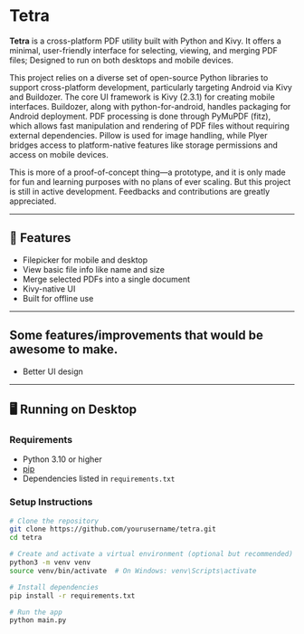 # Tetra

**Tetra** is a cross-platform PDF utility built with Python and Kivy. It offers a minimal, user-friendly interface for selecting, viewing, and merging PDF files; Designed to run on both desktops and mobile devices.

This project relies on a diverse set of open-source Python libraries to support cross-platform development, particularly targeting Android via Kivy and Buildozer. The core UI framework is Kivy (2.3.1) for creating mobile interfaces. Buildozer, along with python-for-android, handles packaging for Android deployment. PDF processing is done through PyMuPDF (fitz), which allows fast manipulation and rendering of PDF files without requiring external dependencies. Pillow is used for image handling, while Plyer bridges access to platform-native features like storage permissions and access on mobile devices. 

This is more of a proof-of-concept thing—a prototype, and it is only made for fun and learning purposes with no plans of ever scaling. But this project is still in active development. Feedbacks and contributions are greatly appreciated.

---

## 🔧 Features

- Filepicker for mobile and desktop
- View basic file info like name and size
- Merge selected PDFs into a single document
- Kivy-native UI
- Built for offline use

---

## Some features/improvements that would be awesome to make.

- Better UI design
  
---


## 🖥️ Running on Desktop

### Requirements

- Python 3.10 or higher
- [pip](https://pip.pypa.io/)
- Dependencies listed in `requirements.txt`

### Setup Instructions

```bash
# Clone the repository
git clone https://github.com/yourusername/tetra.git
cd tetra

# Create and activate a virtual environment (optional but recommended)
python3 -m venv venv
source venv/bin/activate  # On Windows: venv\Scripts\activate

# Install dependencies
pip install -r requirements.txt

# Run the app
python main.py
